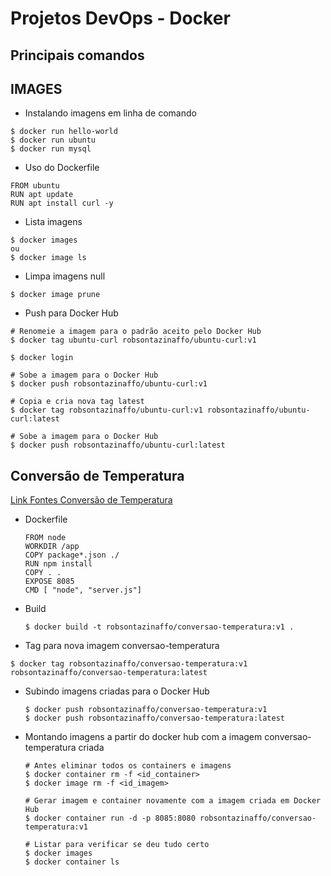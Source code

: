 # Projetos DevOps - Docker



## Principais comandos



## IMAGES

- Instalando imagens em linha de comando

```
$ docker run hello-world
$ docker run ubuntu
$ docker run mysql
```

- Uso do Dockerfile

```
FROM ubuntu
RUN apt update
RUN apt install curl -y
```

- Lista imagens

```
$ docker images
ou
$ docker image ls
```

- Limpa imagens null

```
$ docker image prune
```

- Push para Docker Hub

```
# Renomeie a imagem para o padrão aceito pelo Docker Hub
$ docker tag ubuntu-curl robsontazinaffo/ubuntu-curl:v1

$ docker login

# Sobe a imagem para o Docker Hub
$ docker push robsontazinaffo/ubuntu-curl:v1

# Copia e cria nova tag latest
$ docker tag robsontazinaffo/ubuntu-curl:v1 robsontazinaffo/ubuntu-curl:latest

# Sobe a imagem para o Docker Hub
$ docker push robsontazinaffo/ubuntu-curl:latest
```



## Conversão de Temperatura



[Link Fontes Conversão de Temperatura](https://github.com/KubeDev/conversao-temperatura)



- Dockerfile

  ```
  FROM node
  WORKDIR /app
  COPY package*.json ./
  RUN npm install
  COPY . .
  EXPOSE 8085
  CMD [ "node", "server.js"]
  ```


- Build

  ```
  $ docker build -t robsontazinaffo/conversao-temperatura:v1 .
  ```

- Tag para nova imagem conversao-temperatura

```
$ docker tag robsontazinaffo/conversao-temperatura:v1 robsontazinaffo/conversao-temperatura:latest
```

- Subindo imagens criadas para o Docker Hub

  ```
  $ docker push robsontazinaffo/conversao-temperatura:v1
  $ docker push robsontazinaffo/conversao-temperatura:latest
  ```

  

- Montando imagens a partir do docker hub com a imagem conversao-temperatura criada

  ```
  # Antes eliminar todos os containers e imagens 
  $ docker container rm -f <id_container>
  $ docker image rm -f <id_imagem>
  
  # Gerar imagem e container novamente com a imagem criada em Docker Hub
  $ docker container run -d -p 8085:8080 robsontazinaffo/conversao-temperatura:v1
  
  # Listar para verificar se deu tudo certo
  $ docker images
  $ docker container ls
  ```

  
